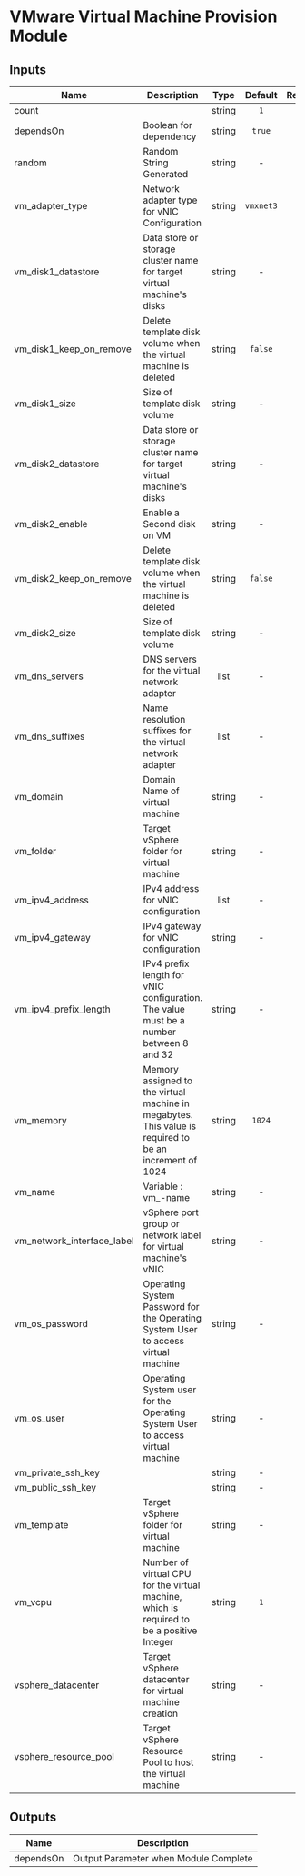 <!---
Copyright IBM Corp. 2019, 2019
--->

# VMware Virtual Machine Provision Module

## Inputs

| Name | Description | Type | Default | Required |
|------|-------------|:----:|:-----:|:-----:|
| count |  | string | `1` | no |
| dependsOn | Boolean for dependency | string | `true` | no |
| random | Random String Generated | string | - | yes |
| vm_adapter_type | Network adapter type for vNIC Configuration | string | `vmxnet3` | no |
| vm_disk1_datastore | Data store or storage cluster name for target virtual machine's disks | string | - | yes |
| vm_disk1_keep_on_remove | Delete template disk volume when the virtual machine is deleted | string | `false` | no |
| vm_disk1_size | Size of template disk volume | string | - | yes |
| vm_disk2_datastore | Data store or storage cluster name for target virtual machine's disks | string | - | yes |
| vm_disk2_enable | Enable a Second disk on VM | string | - | yes |
| vm_disk2_keep_on_remove | Delete template disk volume when the virtual machine is deleted | string | `false` | no |
| vm_disk2_size | Size of template disk volume | string | - | yes |
| vm_dns_servers | DNS servers for the virtual network adapter | list | - | yes |
| vm_dns_suffixes | Name resolution suffixes for the virtual network adapter | list | - | yes |
| vm_domain | Domain Name of virtual machine | string | - | yes |
| vm_folder | Target vSphere folder for virtual machine | string | - | yes |
| vm_ipv4_address | IPv4 address for vNIC configuration | list | - | yes |
| vm_ipv4_gateway | IPv4 gateway for vNIC configuration | string | - | yes |
| vm_ipv4_prefix_length | IPv4 prefix length for vNIC configuration. The value must be a number between 8 and 32 | string | - | yes |
| vm_memory | Memory assigned to the virtual machine in megabytes. This value is required to be an increment of 1024 | string | `1024` | no |
| vm_name | Variable : vm_-name | string | - | yes |
| vm_network_interface_label | vSphere port group or network label for virtual machine's vNIC | string | - | yes |
| vm_os_password | Operating System Password for the Operating System User to access virtual machine | string | - | yes |
| vm_os_user | Operating System user for the Operating System User to access virtual machine | string | - | yes |
| vm_private_ssh_key |  | string | - | yes |
| vm_public_ssh_key |  | string | - | yes |
| vm_template | Target vSphere folder for virtual machine | string | - | yes |
| vm_vcpu | Number of virtual CPU for the virtual machine, which is required to be a positive Integer | string | `1` | no |
| vsphere_datacenter | Target vSphere datacenter for virtual machine creation | string | - | yes |
| vsphere_resource_pool | Target vSphere Resource Pool to host the virtual machine | string | - | yes |

## Outputs

| Name | Description |
|------|-------------|
| dependsOn | Output Parameter when Module Complete |
